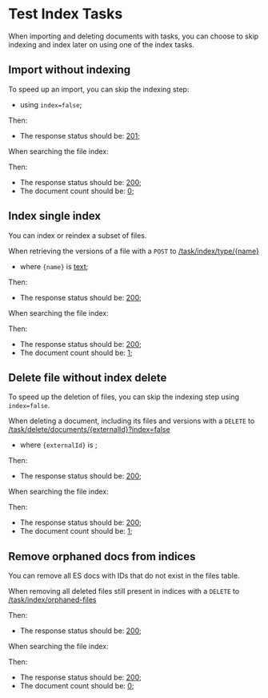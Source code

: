 # Test Index Tasks

When importing and deleting documents with tasks, you can choose to skip indexing and index later on using one of the index tasks. 

## Import without indexing

To speed up an import, you can skip the indexing step:

- using ``index=false``;

[ ](- "#importResult=importDoc()")

Then:

- The response status should be: [201](- "?=#importResult.status");

When searching the file index:

[ ](- "#searchResult=searchFileIndex()")

Then:

- The response status should be: [200](- "?=#searchResult.status");
- The document count should be: [0](- "?=#searchResult.count");

## Index single index

You can index or reindex a subset of files.

When retrieving the versions of a file with a `POST` to [/task/index/type/{name}](- "#indexTaskEndpoint")

- where `{name}` is [text](- "#typeName");

[ ](- "#indexResult=indexType(#indexTaskEndpoint, #typeName)")

Then:

- The response status should be: [200](- "?=#indexResult.status");

When searching the file index:

[ ](- "#searchResult=searchFileIndex()")

Then:

- The response status should be: [200](- "?=#searchResult.status");
- The document count should be: [1](- "?=#searchResult.count");

## Delete file without index delete

To speed up the deletion of files, you can skip the indexing step using ``index=false``.

When deleting a document, including its files and versions with a `DELETE` to [/task/delete/documents/{externalId}?index=false](- "#indexTaskEndpoint")

- where `{externalId}` is [ ](- "c:echo=getExternalId()");

[ ](- "#indexResult=deleteDoc(#indexTaskEndpoint, getExternalId())")

Then:

- The response status should be: [200](- "?=#indexResult.status");

When searching the file index:

[ ](- "#searchResult=searchFileIndex()")

Then:

- The response status should be: [200](- "?=#searchResult.status");
- The document count should be: [1](- "?=#searchResult.count");

## Remove orphaned docs from indices

You can remove all ES docs with IDs that do not exist in the files table. 

When removing all deleted files still present in indices with a `DELETE` to [/task/index/orphaned-files](- "#deleteOrphanedTaskEndpoint")

[ ](- "#deleteOrphanedResult=deleteOrphaned(#deleteOrphanedTaskEndpoint)")

Then:

- The response status should be: [200](- "?=#deleteOrphanedResult.status");

When searching the file index:

[ ](- "#searchResult=searchFileIndex()")

Then:

- The response status should be: [200](- "?=#searchResult.status");
- The document count should be: [0](- "?=#searchResult.count");
